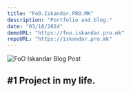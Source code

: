 ```yaml
---
title: "FoO.Iskandar.PRO.MK"
description: "Portfolio and blog."
date: "03/18/2024"
demoURL: "https://foo.iskandar.pro.mk"
repoURL: "https://iskandar.pro.mk"
---
```


![FoO Iskandar Blog Post](/placeholder.webp)

## #1 Project in my life.
